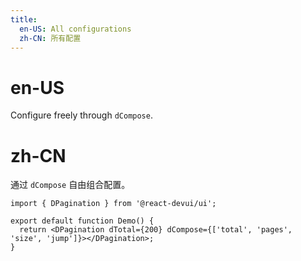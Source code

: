 ```yaml
---
title:
  en-US: All configurations
  zh-CN: 所有配置
---
```


# en-US

Configure freely through `dCompose`.

# zh-CN

通过 `dCompose` 自由组合配置。

```tsx
import { DPagination } from '@react-devui/ui';

export default function Demo() {
  return <DPagination dTotal={200} dCompose={['total', 'pages', 'size', 'jump']}></DPagination>;
}
```
